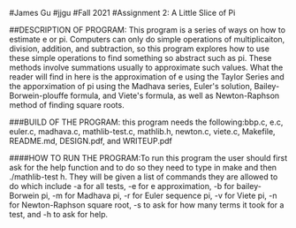 #James Gu
#jjgu
#Fall 2021
#Assignment 2: A Little Slice of Pi

##DESCRIPTION OF PROGRAM: This program is a series of ways on how to estimate e or pi. Computers can only do simple operations of multiplicaiton, division, addition, and subtraction, so this program explores how to use these simple operations to find something so abstract such as pi. These methods involve summations usually to approximate such values. What the reader will find in here is the approximation of e using the Taylor Series and the apporximation of pi using the Madhava series, Euler's solution, Bailey-Borwein-plouffe formula, and Viete's formula, as well as Newton-Raphson method of finding square roots.

###BUILD OF THE PROGRAM: this program needs the following:bbp.c, e.c, euler.c, madhava.c, mathlib-test.c, mathlib.h, newton.c, viete.c, Makefile, README.md, DESIGN.pdf, and WRITEUP.pdf

####HOW TO RUN THE PROGRAM:To run this program the user should first ask for the help function and to do so they need to type in make and then ./mathlib-test h. They will be given a list of commands they are allowed to do which include -a for all tests, -e for e approximation, -b for bailey-Borwein pi, -m for Madhava pi, -r for Euler sequence pi, -v for Viete pi, -n for Newton-Raphson square root, -s to ask for how many terms it took for a test, and -h to ask for help.
